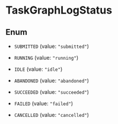 

# TaskGraphLogStatus

## Enum


* `SUBMITTED` (value: `"submitted"`)

* `RUNNING` (value: `"running"`)

* `IDLE` (value: `"idle"`)

* `ABANDONED` (value: `"abandoned"`)

* `SUCCEEDED` (value: `"succeeded"`)

* `FAILED` (value: `"failed"`)

* `CANCELLED` (value: `"cancelled"`)



